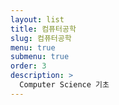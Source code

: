 ```yaml
---
layout: list
title: 컴퓨터공학
slug: 컴퓨터공학
menu: true
submenu: true
order: 3
description: >
  Computer Science 기초
---
```

